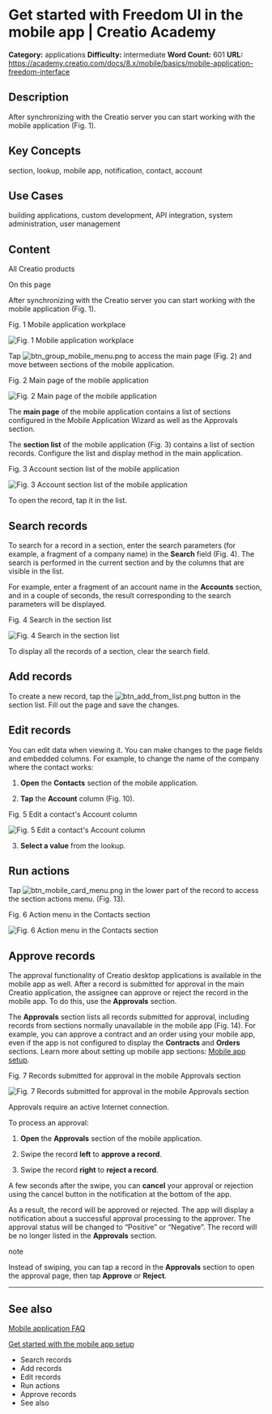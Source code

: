 # Get started with Freedom UI in the mobile app | Creatio Academy

**Category:** applications **Difficulty:** intermediate **Word Count:** 601
**URL:**
https://academy.creatio.com/docs/8.x/mobile/basics/mobile-application-freedom-interface

## Description

After synchronizing with the Creatio server you can start working with the
mobile application (Fig. 1).

## Key Concepts

section, lookup, mobile app, notification, contact, account

## Use Cases

building applications, custom development, API integration, system
administration, user management

## Content

All Creatio products

On this page

After synchronizing with the Creatio server you can start working with the
mobile application (Fig. 1).

Fig. 1 Mobile application workplace

![Fig. 1 Mobile application workplace](https://d3a7ykdi65m4cy.cloudfront.net/ac-en/s3fs-public/images/Platform_basics/get_started_with_mobile_app_freedom_Ui/scr_mobile_overview_main_wizard_0.png)

Tap
![btn_group_mobile_menu.png](https://d3a7ykdi65m4cy.cloudfront.net/ac-en/s3fs-public/images/Platform_basics/get_started_with_mobile_app_freedom_Ui/btn_group_mobile_menu.png)
to access the main page (Fig. 2) and move between sections of the mobile
application.

Fig. 2 Main page of the mobile application

![Fig. 2 Main page of the mobile application](https://d3a7ykdi65m4cy.cloudfront.net/ac-en/s3fs-public/images/Platform_basics/get_started_with_mobile_app_freedom_Ui/scr_mobile_overview_main_menu.png)

The **main page** of the mobile application contains a list of sections
configured in the Mobile Application Wizard as well as the Approvals section.

The **section list** of the mobile application (Fig. 3) contains a list of
section records. Configure the list and display method in the main application.

Fig. 3 Account section list of the mobile application

![Fig. 3 Account section list of the mobile application](https://d3a7ykdi65m4cy.cloudfront.net/ac-en/s3fs-public/images/Platform_basics/get_started_with_mobile_app_freedom_Ui/scr_mobile_overview_list.png)

To open the record, tap it in the list.

## Search records​

To search for a record in a section, enter the search parameters (for example, a
fragment of a company name) in the **Search** field (Fig. 4). The search is
performed in the current section and by the columns that are visible in the
list.

For example, enter a fragment of an account name in the **Accounts** section,
and in a couple of seconds, the result corresponding to the search parameters
will be displayed.

Fig. 4 Search in the section list

![Fig. 4 Search in the section list](https://d3a7ykdi65m4cy.cloudfront.net/ac-en/s3fs-public/images/Platform_basics/get_started_with_mobile_app_freedom_Ui/scr_mobile_overview_search.png)

To display all the records of a section, clear the search field.

## Add records​

To create a new record, tap the
![btn_add_from_list.png](https://d3a7ykdi65m4cy.cloudfront.net/ac-en/s3fs-public/images/Platform_basics/get_started_with_mobile_app_freedom_Ui/btn_add_from_list.png)
button in the section list. Fill out the page and save the changes.

## Edit records​

You can edit data when viewing it. You can make changes to the page fields and
embedded columns. For example, to change the name of the company where the
contact works:

1. **Open** the **Contacts** section of the mobile application.

2. **Tap** the **Account** column (Fig. 10).

Fig. 5 Edit a contact's Account column

![Fig. 5 Edit a contact's Account column](https://d3a7ykdi65m4cy.cloudfront.net/ac-en/s3fs-public/images/Platform_basics/get_started_with_mobile_app_freedom_Ui/scr_mobile_overview_swap.png)

3. **Select a value** from the lookup.

## Run actions​

Tap
![btn_mobile_card_menu.png](https://d3a7ykdi65m4cy.cloudfront.net/ac-en/s3fs-public/images/Platform_basics/get_started_with_mobile_app_freedom_Ui/btn_mobile_card_menu.png)
in the lower part of the record to access the section actions menu. (Fig. 13).

Fig. 6 Action menu in the Contacts section

![Fig. 6 Action menu in the Contacts section](https://d3a7ykdi65m4cy.cloudfront.net/ac-en/s3fs-public/images/Platform_basics/get_started_with_mobile_app_freedom_Ui/scr_mobile_overview_section_menu.png)

## Approve records​

The approval functionality of Creatio desktop applications is available in the
mobile app as well. After a record is submitted for approval in the main Creatio
application, the assignee can approve or reject the record in the mobile app. To
do this, use the **Approvals** section.

The **Approvals** section lists all records submitted for approval, including
records from sections normally unavailable in the mobile app (Fig. 14). For
example, you can approve a contract and an order using your mobile app, even if
the app is not configured to display the **Contracts** and **Orders** sections.
Learn more about setting up mobile app sections:
[Mobile app setup](https://academy.creatio.com/docs/8.x/no-code-customization/category/mobile-app-setup).

Fig. 7 Records submitted for approval in the mobile Approvals section

![Fig. 7 Records submitted for approval in the mobile Approvals section](https://d3a7ykdi65m4cy.cloudfront.net/ac-en/s3fs-public/images/Platform_basics/get_started_with_mobile_app_freedom_Ui/scr_mobile_overview_visas_list.png)

Approvals require an active Internet connection.

To process an approval:

1. **Open** the **Approvals** section of the mobile application.

2. Swipe the record **left** to **approve a record**.

3. Swipe the record **right** to **reject a record**.

A few seconds after the swipe, you can **cancel** your approval or rejection
using the cancel button in the notification at the bottom of the app.

As a result, the record will be approved or rejected. The app will display a
notification about a successful approval processing to the approver. The
approval status will be changed to “Positive” or “Negative”. The record will be
no longer listed in the **Approvals** section.

note

Instead of swiping, you can tap a record in the **Approvals** section to open
the approval page, then tap **Approve** or **Reject**.

---

## See also​

[Mobile application FAQ](https://academy.creatio.com/documents?id=1668)

[Get started with the mobile app setup](https://academy.creatio.com/documents?id=1945)

- Search records
- Add records
- Edit records
- Run actions
- Approve records
- See also
